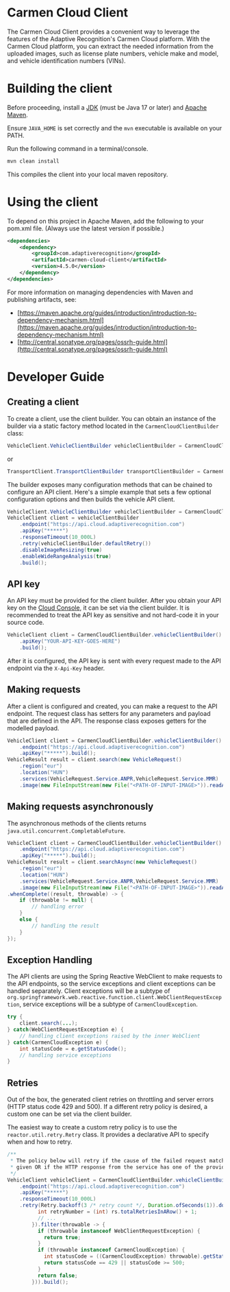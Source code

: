 # Carmen Cloud Client

The Carmen Cloud Client provides a convenient way to leverage the features of the Adaptive Recognition's Carmen Cloud platform. With the Carmen Cloud platform, you can extract the needed information from the uploaded images, such as license plate numbers, vehicle make and model, and vehicle identification numbers (VINs).

# Building the client

Before proceeding, install a [JDK](https://jdk.java.net/archive/) (must be Java 17 or later) and [Apache Maven](https://maven.apache.org/install.html).

Ensure `JAVA_HOME` is set correctly and the `mvn` executable is available on your PATH.

Run the following command in a terminal/console.

```bash
mvn clean install
```

This compiles the client into your local maven repository.

# Using the client

To depend on this project in Apache Maven, add the following to your pom.xml file. (Always use the latest version if possible.)

```xml
<dependencies>
    <dependency>
        <groupId>com.adaptiverecognition</groupId>
        <artifactId>carmen-cloud-client</artifactId>
        <version>4.5.0</version>
    </dependency>
</dependencies>
```

For more information on managing dependencies with Maven and publishing artifacts, see:

- [https://maven.apache.org/guides/introduction/introduction-to-dependency-mechanism.html](https://maven.apache.org/guides/introduction/introduction-to-dependency-mechanism.html)
- [http://central.sonatype.org/pages/ossrh-guide.html](http://central.sonatype.org/pages/ossrh-guide.html)

# Developer Guide

## Creating a client

To create a client, use the client builder. You can obtain an instance of the builder via a static factory method located in the `CarmenCloudClientBuilder` class:

```java
VehicleClient.VehicleClientBuilder vehicleClientBuilder = CarmenCloudClientBuilder.vehicleClientBuilder();
```

or

```java
TransportClient.TransportClientBuilder transportClientBuilder = CarmenCloudClientBuilder.transportClientBuilder();
```

The builder exposes many configuration methods that can be chained to configure an API client. Here's a simple example that sets a few optional configuration options and then builds the vehicle API client.

```java
VehicleClient.VehicleClientBuilder vehicleClientBuilder = CarmenCloudClientBuilder.vehicleClientBuilder();
VehicleClient client = vehicleClientBuilder
    .endpoint("https://api.cloud.adaptiverecognition.com")
    .apiKey("*****")
    .responseTimeout(10_000L)
    .retry(vehicleClientBuilder.defaultRetry())
    .disableImageResizing(true)
    .enableWideRangeAnalysis(true)
    .build();
```

## API key

An API key must be provided for the client builder. After you obtain your API key on the [Cloud Console](https://cloud.adaptiverecognition.com), it can be set via the client builder. It is recommended to treat the API key as sensitive and not hard-code it in your source code.

```java
VehicleClient client = CarmenCloudClientBuilder.vehicleClientBuilder()
    .apiKey("YOUR-API-KEY-GOES-HERE")
    .build();
```

After it is configured, the API key is sent with every request made to the API endpoint via the `X-Api-Key` header.

## Making requests

After a client is configured and created, you can make a request to the API endpoint. The request class has setters for any parameters and payload that are defined in the API. The response class exposes getters for the modelled payload.

```java
VehicleClient client = CarmenCloudClientBuilder.vehicleClientBuilder()
    .endpoint("https://api.cloud.adaptiverecognition.com")
    .apiKey("*****").build();
VehicleResult result = client.search(new VehicleRequest()
	.region("eur")
	.location("HUN")
	.services(VehicleRequest.Service.ANPR,VehicleRequest.Service.MMR)
	.image(new FileInputStream(new File("<PATH-OF-INPUT-IMAGE>")).readAllBytes(), "test-image.jpg"));
```

## Making requests asynchronously

The asynchronous methods of the clients returns `java.util.concurrent.CompletableFuture`.

```java
VehicleClient client = CarmenCloudClientBuilder.vehicleClientBuilder()
    .endpoint("https://api.cloud.adaptiverecognition.com")
    .apiKey("*****").build();
VehicleResult result = client.searchAsync(new VehicleRequest()
	.region("eur")
	.location("HUN")
	.services(VehicleRequest.Service.ANPR,VehicleRequest.Service.MMR)
	.image(new FileInputStream(new File("<PATH-OF-INPUT-IMAGE>")).readAllBytes(), "test-image.jpg"))
.whenComplete((result, throwable) -> {
    if (throwable != null) {
        // handling error
    }
    else {
        // handling the result
    }
});
```

## Exception Handling

The API clients are using the Spring Reactive WebClient to make requests to the API endpoints, so the service exceptions and client exceptions can be handled separately. Client exceptions will be a subtype of `org.springframework.web.reactive.function.client.WebClientRequestException`, service exceptions will be a subtype of `CarmenCloudException`.

```java
try {
    client.search(...);
} catch(WebClientRequestException e) {
    // handling client exceptions raised by the inner WebClient
} catch(CarmenCloudException e) {
    int statusCode = e.getStatusCode();
    // handling service exceptions
}
```

## Retries

Out of the box, the generated client retries on throttling and server errors (HTTP status code 429 and 500). If a different retry policy is desired, a custom one can be set via the client builder.

The easiest way to create a custom retry policy is to use the `reactor.util.retry.Retry` class. It provides a declarative API to specify when and how to retry.

```java
/**
 * The policy below will retry if the cause of the failed request matches any of the exceptions
 * given OR if the HTTP response from the service has one of the provided status codes.
 */
VehicleClient vehicleClient = CarmenCloudClientBuilder.vehicleClientBuilder()
    .endpoint("https://api.cloud.adaptiverecognition.com")
    .apiKey("*****")
    .responseTimeout(10_000L)
    .retry(Retry.backoff(3 /* retry count */, Duration.ofSeconds(1)).doBeforeRetry((rs) -> {
          int retryNumber = (int) rs.totalRetriesInARow() + 1;
          // ...
        }).filter(throwable -> {
          if (throwable instanceof WebClientRequestException) {
            return true;
          }
          if (throwable instanceof CarmenCloudException) {
            int statusCode = ((CarmenCloudException) throwable).getStatusCode();
            return statusCode == 429 || statusCode >= 500;
          }
          return false;
        })).build();
```
